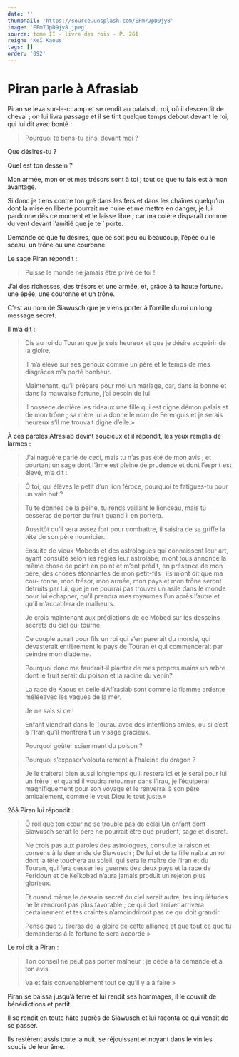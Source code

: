```yaml
---
date: ''
thumbnail: 'https://source.unsplash.com/EFm7JpD9jy8'
image: 'EFm7JpD9jy8.jpeg'
source: tome II - livre des rois - P. 261
reign: 'Keï Kaous'
tags: []
order: '092'
---
```


# Piran parle à Afrasiab

Piran se leva sur-le-champ et se rendit au palais du roi, où il descendit de cheval ; on lui livra passage et il se tint quelque temps debout devant le roi, qui lui dit avec bonté :

> Pourquoi te tiens-tu ainsi devant moi ?

Que désires-tu ?

Quel est ton dessein ?

Mon armée, mon or et mes trésors sont à toi ; tout ce que tu fais est à mon avantage.

Si donc je tiens contre ton gré dans les fers et dans les chaînes quelqu’un dont la mise en liberté pourrait me nuire et me mettre en danger, je lui pardonne dès ce moment et le laisse libre ; car ma colère disparaît comme du vent devant l’amitié que je te
’ porte.

Demande ce que tu désires, que ce soit peu ou beaucoup, l’épée ou le sceau, un trône ou une couronne.

Le sage Piran répondit :

> Puisse le monde ne jamais être privé de toi !

J’ai des richesses, des trésors et une armée, et, grâce à ta haute fortune. une épée, une couronne et un trône.

C’est au nom de Siawusch que je viens porter à l’oreille du roi un long message secret.

Il m’a dit :

> Dis au roi du Touran que je suis heureux et que je désire acquérir de la gloire.
>
> Il m’a élevé sur ses genoux comme un père et le temps de mes disgrâces m’a porté bonheur.
>
> Maintenant, qu’il prépare pour moi un mariage, car, dans la bonne et dans la mauvaise fortune, j’ai besoin de lui.
>
> Il possède derrière les rideaux une fille qui est digne démon palais et de mon trône ; sa mère lui a donné le nom de Ferenguis et je serais heureux s’il me trouvait digne d’elle.»

À ces paroles Afrasiab devint soucieux et il répondit, les yeux remplis de larmes :

> J’ai naguère parlé de ceci, mais tu n’as pas été de mon avis ; et pourtant un sage dont l’âme est pleine de prudence et dont l’esprit est élevé, m’a dit :

> Ô toi, qui élèves le petit d’un lion féroce, pourquoi te fatigues-tu pour un vain but ?
>
> Tu te donnes de la peine, tu rends vaillant le lionceau, mais tu cesseras de porter du fruit quand il en portera.
>
> Aussitôt qu’il sera assez fort pour combattre, il saisira de sa griffe la tête de son père nourricier.
>
> Ensuite de vieux Mobeds et des astrologues qui connaissent leur art, ayant consulté selon les règles leur astrolabe, m’ont tous annoncé la même chose de point en point et m’ont prédit, en présence de mon père, des choses étonnantes de mon petit-fils ; ils m’ont dit que ma cou- ronne, mon trésor, mon armée, mon pays et mon trône seront détruits par lui, que je ne pourrai pas trouver un asile dans le monde pour lui échapper, qu’il prendra mes royaumes l’un après l’autre et qu’il m’accablera de malheurs.
>
> Je crois maintenant aux prédictions de ce Mobed sur les desseins secrets du ciel qui tourne.
>
> Ce couple aurait pour fils un roi qui s’emparerait du monde, qui dévasterait entièrement le pays de Touran et qui commencerait par ceindre mon diadème.
>
> Pourquoi donc me faudrait-il planter de mes propres mains un arbre dont le fruit serait du poison et la racine du venin?
>
> La race de Kaous et celle d’Af’rasiab sont comme la flamme ardente méléeavec les vagues de la mer.
>
> Je ne sais si ce !
>
> Enfant viendrait dans le Tourau avec des intentions amies, ou si c’est à l’Iran qu’il montrerait un visage gracieux.
>
> Pourquoi goûter sciemment du poison ?
>
> Pourquoi s’exposer’voloutairement à l’haleine du dragon ?
>
> Je le traiterai bien aussi longtemps qu’il restera ici et je serai pour lui un frère ; et quand il voudra retourner dans l’Irau, je l’équiperai magnifiquement pour son voyage et le renverrai à son père amicalement, comme le veut Dieu le tout juste.»

2ôâ
Piran lui répondit :

> Ô roil que ton cœur ne se trouble pas de celai Un enfant dont Siawusch serait le père ne pourrait être que prudent, sage et discret.
>
> Ne crois pas aux paroles des astrologues, consulte la raison et consens à la demande de Siawusch ; De lui et de ta fille naîtra un roi dont la tête touchera au soleil, qui sera le maître de l’Iran et du Touran, qui fera cesser les guerres des deux pays et la race de Feridoun et de Keïkobad n’aura jamais produit un rejeton plus glorieux.
>
> Et quand même le dessein secret du ciel serait autre, tes inquiétudes ne le rendront pas plus favorable ; ce qui doit arriver arrivera certainement et tes craintes n’amoindriront pas ce qui doit grandir.
>
> Pense que tu tireras de la gloire de cette alliance et que tout ce que tu demanderas à la fortune te sera accordé.»

Le roi dit à Piran :

> Ton conseil ne peut pas porter malheur ; je cède à ta demande et à ton avis.
>
> Va et fais convenablement tout ce qu’il y a à faire.»

Piran se baissa jusqu’à terre et lui rendit ses hommages, il le couvrit de bénédictions et partit.

Il se rendit en toute hâte auprès de Siawusch et lui raconta ce qui venait de se passer.

Ils restèrent assis toute la nuit, se réjouissant et noyant dans le vin les soucis de leur âme.
